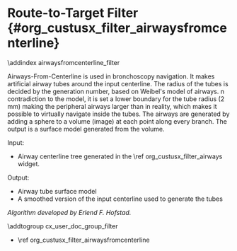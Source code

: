 Route-to-Target Filter {#org_custusx_filter_airwaysfromcenterline}
===================

\addindex airwaysfromcenterline_filter

Airways-From-Centerline is used in bronchoscopy navigation. It makes artificial airway tubes around the input centerline.
The radius of the tubes is decided by the generation number, based on Weibel's model of airways. n contradiction to the model,
it is set a lower boundary for the tube radius (2 mm) making the peripheral airways larger than in reality, which makes it
possible to virtually navigate inside the tubes. The airways are generated by adding a sphere to a volume (image) at each
point along every branch. The output is a surface model generated from the volume.

Input:
- Airway centerline tree generated in the \ref org_custusx_filter_airways widget.

Output:
- Airway tube surface model
- A smoothed version of the input centerline used to generate the tubes

*Algorithm developed by Erlend F. Hofstad.*


\addtogroup cx_user_doc_group_filter

* \ref org_custusx_filter_airwaysfromcenterline
